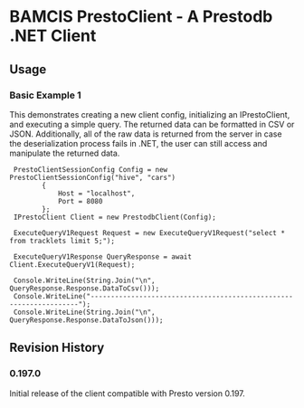 # BAMCIS PrestoClient - A Prestodb .NET Client

## Usage

### Basic Example 1

This demonstrates creating a new client config, initializing an IPrestoClient, and executing a simple query. The
returned data can be formatted in CSV or JSON. Additionally, all of the raw data is returned from the server
in case the deserialization process fails in .NET, the user can still access and manipulate the returned data.

     PrestoClientSessionConfig Config = new PrestoClientSessionConfig("hive", "cars")
            {
                Host = "localhost",
                Port = 8080
            };
     IPrestoClient Client = new PrestodbClient(Config);

     ExecuteQueryV1Request Request = new ExecuteQueryV1Request("select * from tracklets limit 5;");

     ExecuteQueryV1Response QueryResponse = await Client.ExecuteQueryV1(Request);

     Console.WriteLine(String.Join("\n", QueryResponse.Response.DataToCsv()));
     Console.WriteLine("-------------------------------------------------------------------");
	 Console.WriteLine(String.Join("\n", QueryResponse.Response.DataToJson()));

## Revision History

### 0.197.0
Initial release of the client compatible with Presto version 0.197.
